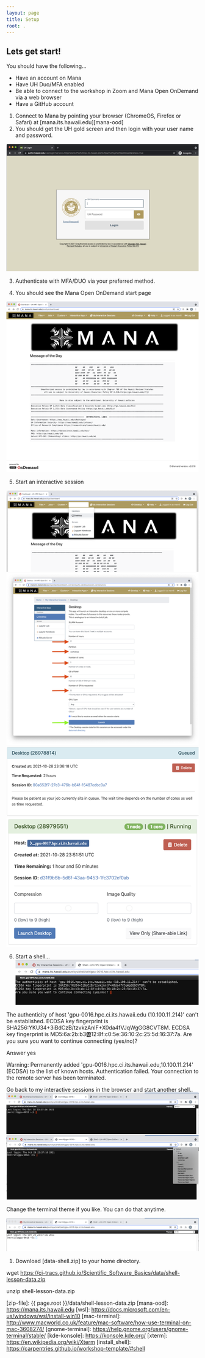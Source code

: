 ```yaml
---
layout: page
title: Setup
root: .
---
```


## Lets get start!
You should have the following...
* Have an account on Mana
* Have UH Duo/MFA enabled
* Be able to connect to the workshop in Zoom and Mana Open OnDemand via a web browser
* Have a GitHub account

1. Connect to Mana by pointing your browser (ChromeOS, Firefox or Safari) at [mana.its.hawaii.edu][mana-ood]
2. You should get the UH gold screen and then login with your user name and password. 
 
![su_fig1](fig/gold_screen_crop.png)

3. Authenticate with MFA/DUO via your preferred method.

4. You should see the Mana Open OnDemand start page

![su_fig2](fig/mana_ood.png)

5. Start an interactive session

![su_fig3](fig/select_desktop.png)
![su_fig4](fig/check_ignition.png)
![su_fig5](fig/waiting_for_a_session.png)
![su_fig6](fig/my_interactive_session.png)

6. Start a shell...
![su_fig7](fig/are_you_sure.png)

The authenticity of host 'gpu-0016.hpc.ci.its.hawaii.edu (10.100.11.214)' can't be established.
ECDSA key fingerprint is SHA256:YKU34+3iBdCzB/tzvkzAnlF+X0da4fVJqWgGG8CVT8M.
ECDSA key fingerprint is MD5:6a:2b:b3:ab:12:8f:c0:5e:36:10:2c:25:5d:16:37:7a.
Are you sure you want to continue connecting (yes/no)?                                           

Answer
	yes

Warning: Permanently added 'gpu-0016.hpc.ci.its.hawaii.edu,10.100.11.214' (ECDSA) to the list of known hosts.
Authentication failed.
Your connection to the remote server has been terminated.

Go back to my interactive sessions in the browser and start another shell..
![su_fig8](fig/compute_node_login_prompt.png)
![su_fig9](fig/terminal_themes_dropdown.png)

Change the terminal theme if you like.  You can do that anytime.

![su_fig10](fig/light_compute_node_login_prompt.png)

1. Download [data-shell.zip] to your home directory.

wget https://ci-tracs.github.io/Scientific_Software_Basics/data/shell-lesson-data.zip

unzip shell-lesson-data.zip



[zip-file]: {{ page.root }}/data/shell-lesson-data.zip
[mana-ood]: https://mana.its.hawaii.edu
[wsl]: https://docs.microsoft.com/en-us/windows/wsl/install-win10
[mac-terminal]: http://www.macworld.co.uk/feature/mac-software/how-use-terminal-on-mac-3608274/
[gnome-terminal]: https://help.gnome.org/users/gnome-terminal/stable/
[kde-konsole]: https://konsole.kde.org/
[xterm]: https://en.wikipedia.org/wiki/Xterm
[install_shell]: https://carpentries.github.io/workshop-template/#shell
